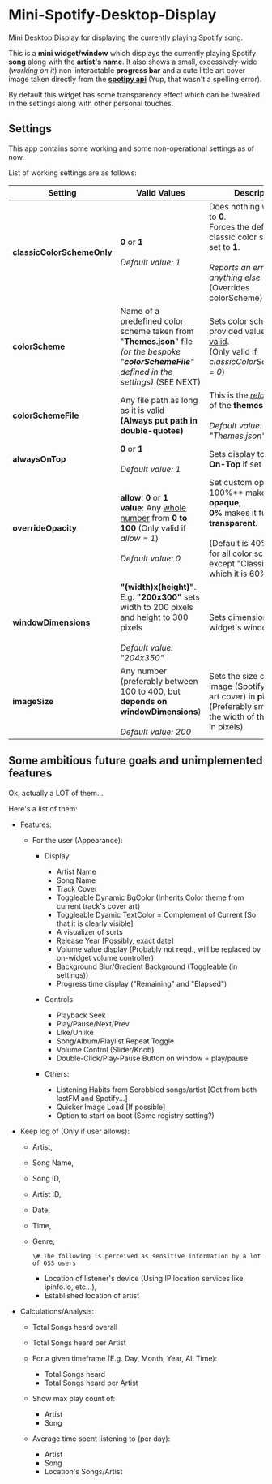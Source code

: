 # Mini-Spotify-Desktop-Display

Mini Desktop Display for displaying the currently playing Spotify song.

This is a **mini widget/window** which displays the currently playing Spotify **song** along with the **artist's name**. It also shows a small, excessively-wide (*working on it*) non-interactable **progress bar** and a cute little art cover image taken directly from the **[spotipy api](https://developer.spotify.com/)** (Yup, that wasn't a spelling error).

By default this widget has some transparency effect which can be tweaked in the settings along with other personal touches.

## Settings

This app contains some working and some non-operational settings as of now.

List of working settings are as follows:

| Setting                    | Valid Values                                                 | Description                                                  |
| -------------------------- | ------------------------------------------------------------ | ------------------------------------------------------------ |
| **classicColorSchemeOnly** | **0** or **1**<br /><br />*Default value: 1*                 | Does nothing when set to **0**.<br />Forces the default classic color scheme if set to **1**.<br /><br />*Reports an error if set to anything else*<br />(Overrides colorScheme) |
| **colorScheme**            | Name of a predefined color scheme taken from "**Themes.json**" file<br />*(or the bespoke "**colorSchemeFile**" defined in the settings)* (SEE NEXT) | Sets color scheme to the provided value if it is [valid](color_scheme_validation).<br />(Only valid if *classicColorSchemeOnly = 0*) |
| **colorSchemeFile**        | Any file path as long as it is valid<br />**(Always put path in double-quotes)** | This is the *[relative path](relative_path)* of the **themes file**.<br /><br />*Default value: "Themes.json"* |
| **alwaysOnTop**            | **0** or **1**<br /><br />*Default value: 1*                 | Sets display to **Always-On-Top** if set to **1**.           |
| **overrideOpacity**        | **allow**: **0** or **1**<br />**value**: Any [whole number](whole_number_footnote) from **0 to 100** (Only valid if *allow = 1*)<br /><br />*Default value: 0* | Set custom opacity<br />100%** makes widget **opaque**,<br />**0%** makes it fully **transparent**.<br /><br />(Default is 40% opacity for all color schemes except "Classic" for which it is 60%)<br /> |
| **windowDimensions**       | **"(width)x(height)"**. E.g. **"200x300"** sets width to 200 pixels and height to 300 pixels <br /><br />*Default value: "204x350"* | Sets dimensions of the widget's window.                      |
| **imageSize**              | Any number (preferably between 100 to 400, but **depends on windowDimensions**)<br /><br />*Default value: 200* | Sets the size of the image (Spotify track's art cover) in **pixels** (Preferably smaller than the width of the window in pixels) |



## Some ambitious future goals and unimplemented features

Ok, actually a LOT of them...

Here's a list of them:

- Features:
    - For the user (Appearance):
        - Display
            - Artist Name
            - Song Name
            - Track Cover
            - Toggleable Dynamic BgColor (Inherits Color theme from current track's cover art)
            - Toggleable Dyamic TextColor = Complement of Current [So that it is clearly visible]
            - A visualizer of sorts
            - Release Year [Possibly, exact date]
            - Volume value display (Probably not reqd., will be replaced by on-widget volume controller)
            - Background Blur/Gradient Background (Toggleable (in settings))
            - Progress time display ("Remaining" and "Elapsed")

        - Controls
            - Playback Seek
            - Play/Pause/Next/Prev
            - Like/Unlike
            - Song/Album/Playlist Repeat Toggle
            - Volume Control (Slider/Knob)
            - Double-Click/Play-Pause Button on window = play/pause

        - Others:
            - Listening Habits from Scrobbled songs/artist [Get from both lastFM and Spotify...]
            - Quicker Image Load [If possible]
            - Option to start on boot (Some registry setting?)

- Keep log of (Only if user allows):
    - Artist,
    - Song Name,
    - Song ID,
    - Artist ID,
    - Date,
    - Time,
    - Genre,

          \# The following is perceived as sensitive information by a lot of OSS users
        - Location of listener's device (Using IP location services like ipinfo.io, etc...),
        - Established location of artist

- Calculations/Analysis:
    - Total Songs heard overall
    - Total Songs heard per Artist
    - For a given timeframe (E.g. Day, Month, Year, All Time):
        - Total Songs heard
        - Total Songs heard per Artist

    - Show max play count of:
        - Artist
        - Song

    - Average time spent listening to (per day):
        - Artist
        - Song
        - Location's Songs/Artist
